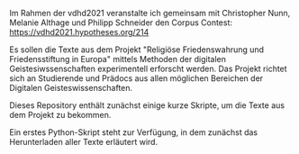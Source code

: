 Im Rahmen der vdhd2021 veranstalte ich gemeinsam mit Christopher Nunn, Melanie Althage und Philipp Schneider den Corpus Contest:
https://vdhd2021.hypotheses.org/214

Es sollen die Texte aus dem Projekt "Religiöse Friedenswahrung und Friedensstiftung in Europa" mittels Methoden der digitalen Geistesiwssenschaften experimentell erforscht werden. 
Das Projekt richtet sich an Studierende und Prädocs aus allen möglichen Bereichen der Digitalen Geisteswissenschaften. 

Dieses Repository enthält zunächst einige kurze Skripte, um die Texte aus dem Projekt zu bekommen. 

Ein erstes Python-Skript steht zur Verfügung, in dem zunächst das Herunterladen aller Texte erläutert wird.

